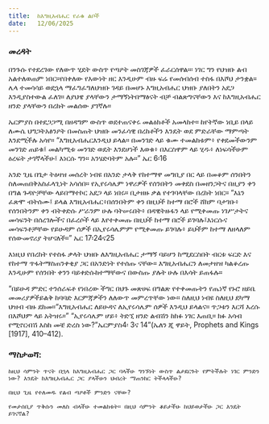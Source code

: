 ```yaml
---
title:  ከእግዚአብሔር የራቁ ልቦች
date:   12/06/2025
---
```


### መረዳት

በንጉሱ የተደረገው የለውጥ ሂደት ውስጥ የጣዖት መስገጃዎች ፈራርሰዋል።፡ ነገር ግን የህዝቡ ልብ አልተለወጠም ነበር።የበቀለው የእውነት ዘር እንዲሁም ብዙ ፍሬ የመሰብሰብ ተስፋ በእሾህ ታንቋል። ሌላ ተመሳሳይ ወደኋላ ማፈግፈግለህዝቡ ገዳይ በመሆኑ እግዚአብሔር ህዝቡ ያለበትን አደጋ እንዲያስተውል ፈለገ። ለያህዌ ያላቸውን ታማኝነትበማፅናት ብቻ ብልጽግናቸውን እና ከእግዚአብሔር ዘንድ ያላቸውን በረከት መልሰው ያገኛሉ።

ኤርምያስ በተደጋጋሚ በዘዳግም ውስጥ ወደተጠናቀሩ መልዕክቶች አመላከተ። ከየትኛው ነቢይ በላይ ለሙሴ ህግጋትአፅንዖት በመስጠት ህዝቡ መንፈሳዊ በረከቶችን እንዴት ወደ ምድራቸው ማምጣት እንደሚችሉ አሳየ። “እግዚአብሔርእንዲህ ይላል። በመንገድ ላይ ቁሙ ተመልከቱም፥ የቀደመችውንም መንገድ ጠይቁ፤ መልካሚቱ መንገድ ወዴት እንደሆነች እወቁ፥ በእርስዋም ላይ ሂዱ፥ ለነፍሳችሁም ዕረፍት ታገኛላችሁ፤ እነርሱ ግን። አንሄድባትም አሉ።” ኤር 6፡16

አንድ ጊዜ በጌታ ትዕዛዝ መሰረት ነብዩ በአንድ ታላቅ የከተማዋ መግቢያ በር ላይ በመቆም ሰንበትን ስለመጠበቅአስፈላጊነት አሳሰበ። የኢየሩሳሌም ነዋሪዎች የሰንበትን መቀደስ በመዘንጋትና በዚያን ቀን በግል ጉዳዮቻቸው ላይበማተኮር አደጋ ላይ ነበሩ። ቢታዘዙ ቃል የተገባላቸው በረከት ነበር። “እኔን ፈጽሞ ብትሰሙ፤ ይላል እግዚአብሔር፥በሰንበትም ቀን በዚህች ከተማ በሮች ሸክም ባታገቡ፥ የሰንበትንም ቀን ብትቀድሱ ሥራንም ሁሉ ባትሠሩበት፥ በዳዊትዙፋን ላይ የሚቀመጡ ነገሥታትና መሳፍንት በሰረገሎችና በፈረሶች ላይ እየተቀመጡ በዚህች ከተማ በሮች ይገባሉ፤እነርሱና መሳፍንቶቻቸው የይሁዳም ሰዎች በኢየሩሳሌምም የሚቀመጡ ይገባሉ፥ ይህችም ከተማ ለዘላለም የሰውመኖሪያ ትሆናለች።” ኤር 17፡24ና25

እነዚህ የበረከት የተስፋ ቃላት ህዝቡ ለእግዚአብሔር ታማኝ ባይሆን ከሚደርስበት ብርቱ ፍርድ እና የከተማ ጥፋትማስጠንቀቂያ ጋር በአንድነት የተሰጡ ናቸው። እግዚአብሔርን ለመታዘዝ ካልቆረጡ እንዲሁም የሰንበት ቀንን ባይቀድሱከተማቸውና በውስጡ ያሉት ሁሉ በእሳት ይጠፋሉ።

“በይሁዳ ምድር ተንሰራፍቶ የነበረው ችግር በህጉ መጽሀፍ በግልጽ የተቀመጡትን የጤነኛ የኑሮ ዘይቤ መመሪያዎችይልቅ ከባባድ እርምጃዎችን ለለውጥ መምረጥቸው ነው። ስለዚህ ነብዩ ስለዚህ ደካማ ህዝብ ብዙ ደከመ።“እግዚአብሔር ለይሁዳና ለኢየሩሳሌም ሰዎች እንዲህ ይላልና። ጥጋቱን እርሻ እረሱ በእሾህም ላይ አትዝሩ።” “ኢየሩሳሌም ሆይ፥ ትድኚ ዘንድ ልብሽን ከክፉ ነገር እጠቢ። ክፉ አሳብ የሚኖርብሽ እስከ መቼ ድረስ ነው?”ኤርምያስ4፡ 3ና 14”(ኤለን ጂ ዋይት, Prophets and Kings [1917], 410–412).

### ማስታወሻ:

`ከዚህ ሳምንት ጥናት በኋላ ከእግዚአብሔር ጋር ባላችሁ ግንኙነት ውስጥ ልታደርጉት የምትችሉት ነገር ምንድን ነው? እንዴት ከእግዚአብሔር ጋር ያላችሁን ህብረት ማጠንከር ትችላላችሁ?`

`በዚህ ጊዜ የተለመዱ የልብ ጣዖቶች ምንድን ናቸው?`

`የመታሰቢያ ጥቅሱን መለስ ብላችሁ ተመልከቱት። በዚህ ሳምንት ቆይታችሁ ከህይወታችሁ ጋር እንዴት ይገናኛል?`